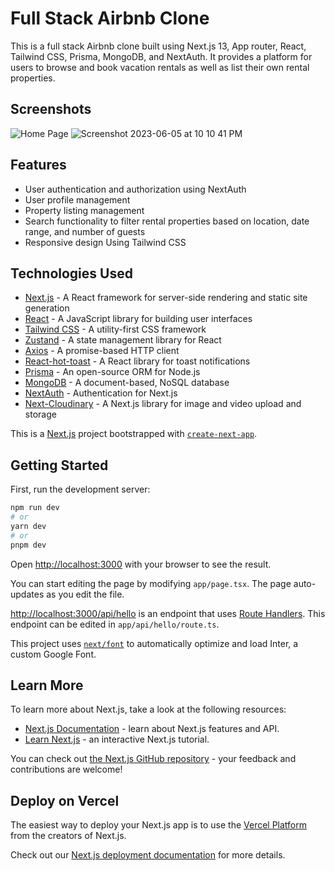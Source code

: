 # Full Stack Airbnb Clone

This is a full stack Airbnb clone built using Next.js 13, App router, React, Tailwind CSS, Prisma, MongoDB, and NextAuth. It provides a platform for users to browse and book vacation rentals as well as list their own rental properties.

## Screenshots
![Home Page](https://i.ibb.co/rkXdF5V/Airbnb-Home.jpg)
![Screenshot 2023-06-05 at 10 10 41 PM](https://github.com/WoncheolKim/bookingservice/assets/98872900/1f29a852-9b8e-4e25-8fed-00e24f316622)

## Features
* User authentication and authorization using NextAuth
* User profile management
* Property listing management
* Search functionality to filter rental properties based on location, date range, and number of guests
* Responsive design Using Tailwind CSS

## Technologies Used
* [Next.js](https://next.js.org) - A React framework for server-side rendering and static site generation
* [React](https://reactjs.org) - A JavaScript library for building user interfaces
* [Tailwind CSS](https://tailwindcss.com) - A utility-first CSS framework
* [Zustand](https://zustand.surge.sh) - A state management library for React
* [Axios](https://axios-http.com) - A promise-based HTTP client
* [React-hot-toast](https://react-hot-toast.com) - A React library for toast notifications
* [Prisma](https://prisma.io) - An open-source ORM for Node.js
* [MongoDB](https://mongodb.com) - A document-based, NoSQL database
* [NextAuth](https://next-auth.js.org) - Authentication for Next.js
* [Next-Cloudinary](https://next-cloudinary.spacejelly.dev) - A Next.js library for image and video upload and storage

This is a [Next.js](https://nextjs.org/) project bootstrapped with [`create-next-app`](https://github.com/vercel/next.js/tree/canary/packages/create-next-app).

## Getting Started

First, run the development server:

```bash
npm run dev
# or
yarn dev
# or
pnpm dev
```

Open [http://localhost:3000](http://localhost:3000) with your browser to see the result.

You can start editing the page by modifying `app/page.tsx`. The page auto-updates as you edit the file.

[http://localhost:3000/api/hello](http://localhost:3000/api/hello) is an endpoint that uses [Route Handlers](https://beta.nextjs.org/docs/routing/route-handlers). This endpoint can be edited in `app/api/hello/route.ts`.

This project uses [`next/font`](https://nextjs.org/docs/basic-features/font-optimization) to automatically optimize and load Inter, a custom Google Font.

## Learn More

To learn more about Next.js, take a look at the following resources:

- [Next.js Documentation](https://nextjs.org/docs) - learn about Next.js features and API.
- [Learn Next.js](https://nextjs.org/learn) - an interactive Next.js tutorial.

You can check out [the Next.js GitHub repository](https://github.com/vercel/next.js/) - your feedback and contributions are welcome!

## Deploy on Vercel

The easiest way to deploy your Next.js app is to use the [Vercel Platform](https://vercel.com/new?utm_medium=default-template&filter=next.js&utm_source=create-next-app&utm_campaign=create-next-app-readme) from the creators of Next.js.

Check out our [Next.js deployment documentation](https://nextjs.org/docs/deployment) for more details.
